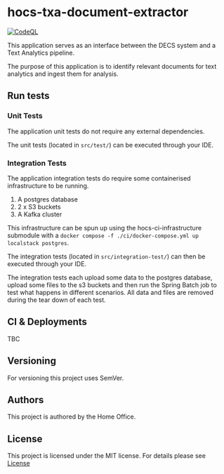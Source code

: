 # hocs-txa-document-extractor

[![CodeQL](https://github.com/UKHomeOffice/hocs-txa-document-extractor/actions/workflows/codeql-analysis.yml/badge.svg)](https://github.com/UKHomeOffice/hocs-txa-document-extractor/actions/workflows/codeql-analysis.yml)

This application serves as an interface between the DECS system and a Text Analytics pipeline.

The purpose of this application is to identify relevant documents for text analytics
and ingest them for analysis.


## Run tests
### Unit Tests
The application unit tests do not require any external dependencies.

The unit tests (located in `src/test/`) can be executed through your IDE.

### Integration Tests
The application integration tests do require some containerised infrastructure
to be running.
1. A postgres database
2. 2 x S3 buckets
3. A Kafka cluster

This infrastructure can be spun up using the hocs-ci-infrastructure submodule
with a `docker compose -f ./ci/docker-compose.yml up localstack postgres`.

The integration tests (located in `src/integration-test/`) can then be executed
through your IDE.

The integration tests each upload some data to the postgres database, upload
some files to the s3 buckets and then run the Spring Batch job to test what
happens in different scenarios. All data and files are removed during the tear
down of each test.


## CI & Deployments
TBC

## Versioning

For versioning this project uses SemVer.

## Authors

This project is authored by the Home Office.

## License

This project is licensed under the MIT license. For details please see [License](LICENSE)
